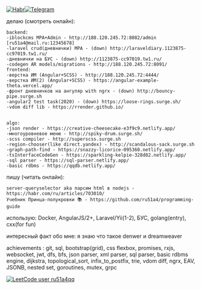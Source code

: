 [![Habr](https://user-images.githubusercontent.com/31220669/119737981-8f10ba80-be88-11eb-8039-1a7c88ba98af.png)](https://habr.com/ru/users/ru51a4/)[![Telegram](https://user-images.githubusercontent.com/31220669/119738122-df881800-be88-11eb-93d5-9fdbf9d44213.png)](https://t.me/ru51a4)  
  
делаю (смотреть онлайн):  
```
backend:
-iblockcms MPA+Admin - http://188.120.245.72:8082/admin [ru51a4@mail.ru:12345678]
-laravel crud(дневнички) MPA - (down) http://laraveldiary.1123875-cc97019.tw1.ru/
-дневнички на БУС - (down) http://1123875-cc97019.tw1.ru/  
-codegen AR models/migrations - http://188.120.245.72:8091/
frontend:
-верстка ИМ (Angular+SCSS) - http://188.120.245.72:4444/
-верстка ИМ(2) (Angular+SCSS) - https://angular-example-theta.vercel.app/
-фронт дневничков на ангуляр with ngrx - (down) http://bouncy-pipe.surge.sh
-angular2 test task(2020) - (down) https://loose-rings.surge.sh/
-vdom diff lib - https://rrender.github.io/  
  
  
algo:
-json render - https://creative-cheesecake-e3f9c9.netlify.app/  
-многоуровневое меню - http://spiky-drum.surge.sh/
-scss compiler - http://superscss.surge.sh
-region-chooser(like direct.yandex) - http://scandalous-sack.surge.sh
-graph-path-find - https://snazzy-licorice-095360.netlify.app/
-tsInterfaceCodeGen - https://sparkling-kelpie-328d82.netlify.app/
-sql parser - https://sql-parser.netlify.app/
-basic rdbms - https://qqdb.netlify.app/
```  
пишу (читать онлайн):
```
server-queryselector aka парсим html в nodejs - https://habr.com/ru/articles/703010/
Учебник Принца-полукровки 📚 - https://github.com/ru51a4/programming-guide
```   
использую: Docker, AngularJS/2+, Laravel/Yii(1-2), БУС, golang(entry), cxx(for fun)
  
интересный факт обо мне: я знаю что такое denwer и dreamweaver
  
achievements : 
git, sql, bootstrap(grid), css flexbox, promises, rxjs, websocket, jwt, dfs, bfs, json parser, xml parser, sql parser, basic rdbms engine, dijkstra, topological_sort, infix_to_postfix, trie, vdom diff, ngrx, EAV, JSONB, nested set, goroutines, mutex, grpc 

[![LeetCode user ru51a4qq](https://img.shields.io/badge/dynamic/json?style=flat&labelColor=black&color=%23ffa116&label=Solved&query=solvedOverTotal&url=https%3A%2F%2Fleetcode-badge.vercel.app%2Fapi%2Fusers%2Fru51a4qq&logo=leetcode&logoColor=yellow)](https://leetcode.com/ru51a4qq/)

